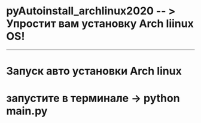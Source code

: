 # pyAutoinstall_archlinux2020 -- > Упростит вам установку Arch liinux OS! 
  ----------------------------------
# Запуск авто установки Arch linux 
# запустите в терминале -> python main.py 
